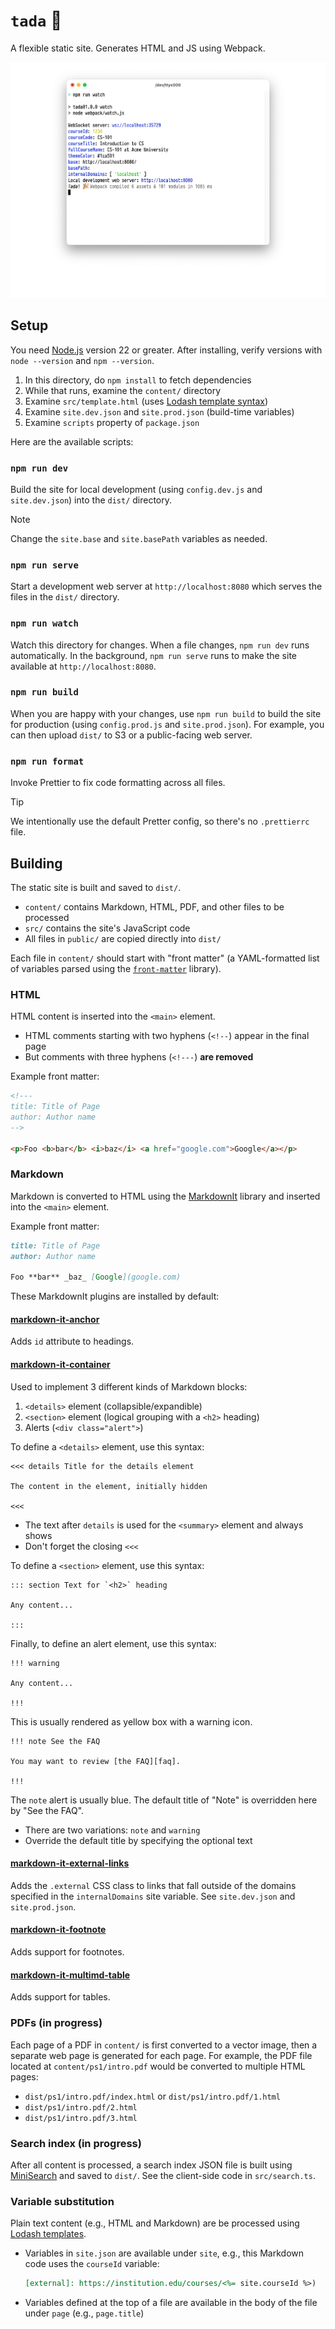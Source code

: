 # `tada` 🎉

A flexible static site. Generates HTML and JS using Webpack.

![Tada running in watch mode](tada.png)

## Setup

You need [Node.js][node] version 22 or greater. After installing,
verify versions with `node --version` and `npm --version`.

1. In this directory, do `npm install` to fetch dependencies
2. While that runs, examine the `content/` directory
3. Examine `src/template.html` (uses [Lodash template syntax][lodash])
3. Examine `site.dev.json` and `site.prod.json` (build-time variables)
4. Examine `scripts` property of `package.json`

Here are the available scripts:

### `npm run dev`

Build the site for local development (using `config.dev.js` and `site.dev.json`)
into the `dist/` directory.

> [!NOTE]
> Change the `site.base` and `site.basePath` variables as needed.

### `npm run serve`

Start a development web server at `http://localhost:8080` which serves the
files in the `dist/` directory.

### `npm run watch`

Watch this directory for changes. When a file changes, `npm run dev` runs
automatically. In the background, `npm run serve` runs to make the site
available at `http://localhost:8080`.

### `npm run build`

When you are happy with your changes, use `npm run build` to build the site
for production (using `config.prod.js` and `site.prod.json`).
For example, you can then upload `dist/` to S3 or a public-facing web server.

###  `npm run format`

Invoke Prettier to fix code formatting across all files.

> [!TIP]
> We intentionally use the default Pretter config, so there's no `.prettierrc` file.


## Building

The static site is built and saved to `dist/`.

- `content/` contains Markdown, HTML, PDF, and other files to be processed
- `src/` contains the site's JavaScript code
- All files in `public/` are copied directly into `dist/`

Each file in `content/` should start with "front matter" (a YAML-formatted
list of variables parsed using the [`front-matter`][front-matter] library).


### HTML

HTML content is inserted into the `<main>` element.

* HTML comments starting with two hyphens (`<!--`) appear in the final page
* But comments with three hyphens (`<!---`) **are removed**

Example front matter:

```html
<!---
title: Title of Page
author: Author name
-->

<p>Foo <b>bar</b> <i>baz</i> <a href="google.com">Google</a></p>
```

### Markdown

Markdown is converted to HTML using the [MarkdownIt][markdownit] library
and inserted into the `<main>` element.

Example front matter:

```markdown
title: Title of Page
author: Author name

Foo **bar** _baz_ [Google](google.com)
```

These MarkdownIt plugins are installed by default:

#### [markdown-it-anchor](https://www.npmjs.com/package/markdown-it-anchor)

Adds `id` attribute to headings.

#### [markdown-it-container](https://www.npmjs.com/package/markdown-it-container)

Used to implement 3 different kinds of Markdown blocks:

1. `<details>` element (collapsible/expandible)
2. `<section>` element (logical grouping with a `<h2>` heading)
3. Alerts (`<div class="alert">`)

To define a `<details>` element, use this syntax:

```
<<< details Title for the details element

The content in the element, initially hidden

<<<
```

* The text after `details` is used for the `<summary>` element and always shows
* Don't forget the closing `<<<`

To define a `<section>` element, use this syntax:

```
::: section Text for `<h2>` heading

Any content...

:::
```

Finally, to define an alert element, use this syntax:

```
!!! warning

Any content...

!!!
```

This is usually rendered as yellow box with a warning icon.

```
!!! note See the FAQ

You may want to review [the FAQ][faq].

!!!
```

The `note` alert is usually blue. The default title of "Note"
is overridden here by "See the FAQ".

* There are two variations: `note` and `warning`
* Override the default title by specifying the optional text

#### [markdown-it-external-links](https://www.npmjs.com/package/markdown-it-external-links)

Adds the `.external` CSS class to links that fall outside of the domains specified
in the `internalDomains` site variable. See `site.dev.json` and `site.prod.json`.

#### [markdown-it-footnote](https://www.npmjs.com/package/markdown-it-footnote)

Adds support for footnotes.

#### [markdown-it-multimd-table](https://www.npmjs.com/package/markdown-it-multimd-table)

Adds support for tables.


### PDFs (in progress)

Each page of a PDF in `content/` is first converted to a vector image, then
a separate web page is generated for each page. For example, the PDF file
located at `content/ps1/intro.pdf` would be converted to multiple HTML pages:

- `dist/ps1/intro.pdf/index.html` or `dist/ps1/intro.pdf/1.html`
- `dist/ps1/intro.pdf/2.html`
- `dist/ps1/intro.pdf/3.html`

### Search index (in progress)

After all content is processed, a search index JSON file is built using
[MiniSearch][minisearch] and saved to `dist/`. See the client-side code in
`src/search.ts`.

### Variable substitution

Plain text content (e.g., HTML and Markdown) are be processed using [Lodash
templates][lodash].

- Variables in `site.json` are available under `site`, e.g., this Markdown code
  uses the `courseId` variable:

  ```markdown
  [external]: https://institution.edu/courses/<%= site.courseId %>)
  ```

- Variables defined at the top of a file are available in the body of the file
  under `page` (e.g., `page.title`)


[lodash]: https://lodash.info/doc/template
[minisearch]: https://lucaong.github.io/minisearch/
[node]: https://nodejs.org/
[front-matter]: https://www.npmjs.com/package/front-matter
[markdownit]: https://www.npmjs.com/package/markdown-it
